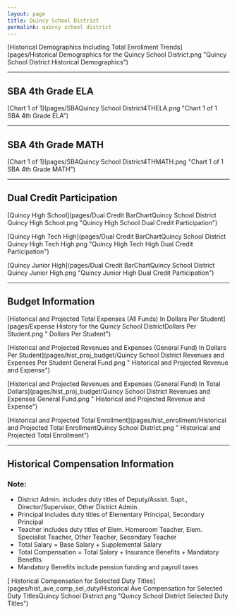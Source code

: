 ```yaml
---
layout: page
title: Quincy School District
permalink: quincy school district
---
```



[Historical Demographics Including Total Enrollment Trends](pages/Historical Demographics for the Quincy School District.png "Quincy School District Historical Demographics")

___

## SBA 4th Grade ELA

[Chart 1 of 1](pages/SBAQuincy School District4THELA.png "Chart 1 of 1 SBA 4th Grade ELA")


___

## SBA 4th Grade MATH

[Chart 1 of 1](pages/SBAQuincy School District4THMATH.png "Chart 1 of 1 SBA 4th Grade MATH")


___

## Dual Credit Participation

[Quincy High School](pages/Dual Credit BarChartQuincy School District Quincy High School.png "Quincy High School Dual Credit Participation")

[Quincy High Tech High](pages/Dual Credit BarChartQuincy School District Quincy High Tech High.png "Quincy High Tech High Dual Credit Participation")

[Quincy Junior High](pages/Dual Credit BarChartQuincy School District Quincy Junior High.png "Quincy Junior High Dual Credit Participation")


___

## Budget Information

[Historical and Projected Total Expenses (All Funds) In Dollars Per Student](pages/Expense History for the Quincy School DistrictDollars Per Student.png " Dollars Per Student")

[Historical and Projected Revenues and Expenses (General Fund) In Dollars Per Student](pages/hist_proj_budget/Quincy School District Revenues and Expenses Per Student General Fund.png " Historical and Projected Revenue and Expense")

[Historical and Projected Revenues and Expenses (General Fund) In Total Dollars](pages/hist_proj_budget/Quincy School District Revenues and Expenses General Fund.png " Historical and Projected Revenue and Expense")

[Historical and Projected Total Enrollment](pages/hist_enrollment/Historical and Projected Total EnrollmentQuincy School District.png " Historical and Projected Total Enrollment")


___

## Historical Compensation Information
### Note:
- District Admin. includes duty titles of Deputy/Assist. Supt., Director/Supervisor, Other District Admin.
- Principal includes duty titles of Elementary Principal, Secondary Principal
- Teacher includes duty titles of Elem. Homeroom Teacher, Elem. Specialist Teacher, Other Teacher, Secondary Teacher
- Total Salary = Base Salary + Supplemental Salary
- Total Compensation = Total Salary + Insurance Benefits + Mandatory Benefits
- Mandatory Benefits include pension funding and payroll taxes

[ Historical Compensation for Selected Duty Titles](pages/hist_ave_comp_sel_duty/Historical Ave Compensation for Selected Duty TitlesQuincy School District.png "Quincy School District Selected Duty Titles")


